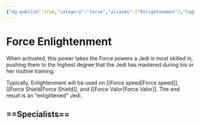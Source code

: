 ```yaml
---
{"dg-publish":true,"category":"force","aliases":["Enlightenment"],"tags":["light","utility","control"],"permalink":"/force-enlightenment/","dgHomeLink":true,"dgPassFrontmatter":true}
---
```


# Force Enlightenment 
When activated, this power takes the Force powers a Jedi is most skilled in, pushing them to the highest degree that the Jedi has mastered during his or her routine training. 

Typically, Enlightenment will be used on [[Force speed|Force speed]], [[Force Shield|Force Shield]], and [[Force Valor|Force Valor]]. The end result is an "enlightened" Jedi.  

==Specialists==
- 